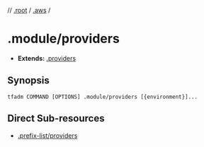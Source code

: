 // [.root] / [.aws] /

# .module/providers

- **Extends:** [.providers](../.providers.md)

## Synopsis

```
tfadm COMMAND [OPTIONS] .module/providers [{environment}]...
```

## Direct Sub-resources

- [.prefix-list/providers](../.prefix-list/providers.md)

[.aws]: ../README.md
[.root]: ../../../../.tfadm/resources/README.md
